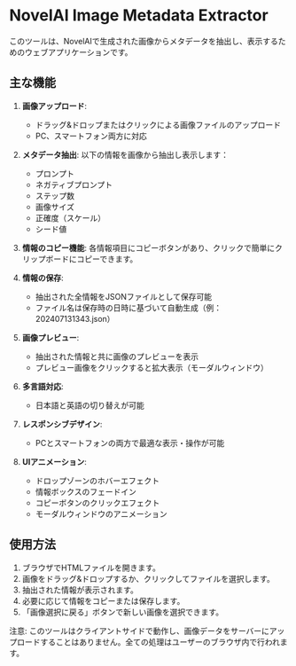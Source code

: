 # NovelAI Image Metadata Extractor

このツールは、NovelAIで生成された画像からメタデータを抽出し、表示するためのウェブアプリケーションです。

## 主な機能

1. **画像アップロード**:
   - ドラッグ&ドロップまたはクリックによる画像ファイルのアップロード
   - PC、スマートフォン両方に対応

2. **メタデータ抽出**:
   以下の情報を画像から抽出し表示します：
   - プロンプト
   - ネガティブプロンプト
   - ステップ数
   - 画像サイズ
   - 正確度（スケール）
   - シード値

3. **情報のコピー機能**:
   各情報項目にコピーボタンがあり、クリックで簡単にクリップボードにコピーできます。

4. **情報の保存**:
   - 抽出された全情報をJSONファイルとして保存可能
   - ファイル名は保存時の日時に基づいて自動生成（例：202407131343.json）

5. **画像プレビュー**:
   - 抽出された情報と共に画像のプレビューを表示
   - プレビュー画像をクリックすると拡大表示（モーダルウィンドウ）

6. **多言語対応**:
   - 日本語と英語の切り替えが可能

7. **レスポンシブデザイン**:
   - PCとスマートフォンの両方で最適な表示・操作が可能

8. **UIアニメーション**:
   - ドロップゾーンのホバーエフェクト
   - 情報ボックスのフェードイン
   - コピーボタンのクリックエフェクト
   - モーダルウィンドウのアニメーション

## 使用方法

1. ブラウザでHTMLファイルを開きます。
2. 画像をドラッグ&ドロップするか、クリックしてファイルを選択します。
3. 抽出された情報が表示されます。
4. 必要に応じて情報をコピーまたは保存します。
5. 「画像選択に戻る」ボタンで新しい画像を選択できます。

注意: このツールはクライアントサイドで動作し、画像データをサーバーにアップロードすることはありません。全ての処理はユーザーのブラウザ内で行われます。
